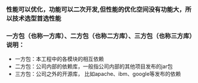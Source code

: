 ### 性能可以优化，功能可以二次开发,但性能的优化空间没有功能大，所以技术选型首选性能

### 一方包（也称一方库）、二方包（也称二方库）、三方包（也称三方库）说明：

* 一方包：本工程中的各模块的相互依赖
* 二方包：公司内部的依赖库，一般指公司内部的其他项目发布的jar包
* 三方包：公司之外的开源库， 比如apache、ibm、google等发布的依赖
